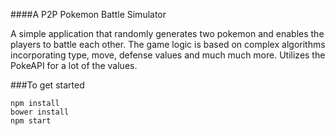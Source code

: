 ####A P2P Pokemon Battle Simulator

A simple application that randomly generates two pokemon and enables the players to battle each other. The game logic is based on complex algorithms incorporating type, move, defense values and much much more. Utilizes the PokeAPI for a lot of the values.

###To get started

```Git Clone
npm install
bower install
npm start
```
